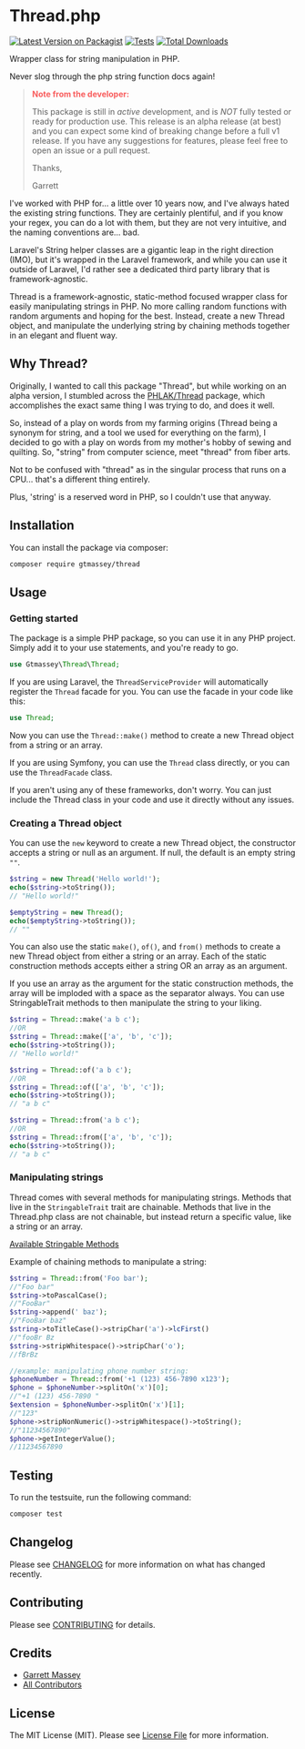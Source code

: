 # Thread.php

[![Latest Version on Packagist](https://img.shields.io/packagist/v/gtmassey/thread.svg?style=flat-square)](https://packagist.org/packages/gtmassey/thread)
[![Tests](https://img.shields.io/github/actions/workflow/status/gtmassey/Thread/run-tests.yml?branch=main&label=tests&style=flat-square)](https://github.com/gtmassey/Thread/actions/workflows/run-tests.yml)
[![Total Downloads](https://img.shields.io/packagist/dt/gtmassey/thread.svg?style=flat-square)](https://packagist.org/packages/gtmassey/thread)

Wrapper class for string manipulation in PHP.

Never slog through the php string function docs again!

> <p style="color: #f85c5c; font-weight: bold;">Note from the developer:</p> 
> 
> This package is still in *active* development, and is *NOT* fully tested or ready for production use. This release is an alpha release (at best) and you can expect some kind of breaking change before a full v1 release. If you have any suggestions for features, please feel free to open an issue or a pull request.
> 
> Thanks,
> 
> Garrett

I've worked with PHP for... a little over 10 years now, and I've always hated the existing string functions. They are certainly plentiful, and if you know your regex, you can do a lot with them, but they are not very intuitive, and the naming conventions are... bad. 

Laravel's String helper classes are a gigantic leap in the right direction (IMO), but it's wrapped in the Laravel framework, and while you can use it outside of Laravel, I'd rather see a dedicated third party library that is framework-agnostic. 

Thread is a framework-agnostic, static-method focused wrapper class for easily manipulating strings in PHP. No more calling random functions with random arguments and hoping for the best. Instead, create a new Thread object, and manipulate the underlying string by chaining methods together in an elegant and fluent way.

## Why Thread?

Originally, I wanted to call this package "Thread", but while working on an alpha version, I stumbled across the [PHLAK/Thread](https://github.com/PHLAK/Thread) package, which accomplishes the exact same thing I was trying to do, and does it well. 

So, instead of a play on words from my farming origins (Thread being a synonym for string, and a tool we used for everything on the farm), I decided to go with a play on words from my mother's hobby of sewing and quilting. So, "string" from computer science, meet "thread" from fiber arts. 

Not to be confused with "thread" as in the singular process that runs on a CPU... that's a different thing entirely.

Plus, 'string' is a reserved word in PHP, so I couldn't use that anyway.

## Installation

You can install the package via composer:

```bash
composer require gtmassey/thread
```

## Usage

### Getting started

The package is a simple PHP package, so you can use it in any PHP project. Simply add it to your use statements, and you're ready to go.

```php
use Gtmassey\Thread\Thread;
```

If you are using Laravel, the `ThreadServiceProvider` will automatically register the `Thread` facade for you. You can use the facade in your code like this:

```php
use Thread;
```

Now you can use the `Thread::make()` method to create a new Thread object from a string or an array.

If you are using Symfony, you can use the `Thread` class directly, or you can use the `ThreadFacade` class.

If you aren't using any of these frameworks, don't worry. You can just include the Thread class in your code and use it directly without any issues.

### Creating a Thread object

You can use the `new` keyword to create a new Thread object, the constructor accepts a string or null as an argument. If null, the default is an empty string `""`. 

```php
$string = new Thread('Hello world!');
echo($string->toString());
// "Hello world!"

$emptyString = new Thread();
echo($emptyString->toString());
// ""
```

You can also use the static `make()`, `of()`, and `from()` methods to create a new Thread object from either a string or an array. Each of the static construction methods accepts either a string OR an array as an argument.

If you use an array as the argument for the static construction methods, the array will be imploded with a space as the separator always. You can use StringableTrait methods to then manipulate the string to your liking.

```php
$string = Thread::make('a b c');
//OR
$string = Thread::make(['a', 'b', 'c']);
echo($string->toString());
// "Hello world!"

$string = Thread::of('a b c');
//OR
$string = Thread::of(['a', 'b', 'c']);
echo($string->toString());
// "a b c"

$string = Thread::from('a b c');
//OR
$string = Thread::from(['a', 'b', 'c']);
echo($string->toString());
// "a b c"
```

### Manipulating strings

Thread comes with several methods for manipulating strings. Methods that live in the `StringableTrait` trait are chainable. Methods that live in the Thread.php class are not chainable, but instead return a specific value, like a string or an array.

[Available Stringable Methods](docs/stringable-methods.md)

Example of chaining methods to manipulate a string:
```php
$string = Thread::from('Foo bar');
//"Foo bar"
$string->toPascalCase();
//"FooBar"
$string->append(' baz');
//"FooBar baz"
$string->toTitleCase()->stripChar('a')->lcFirst()
//"fooBr Bz
$string->stripWhitespace()->stripChar('o');
//fBrBz
```

```php
//example: manipulating phone number string:
$phoneNumber = Thread::from('+1 (123) 456-7890 x123');
$phone = $phoneNumber->splitOn('x')[0];
//"+1 (123) 456-7890 "
$extension = $phoneNumber->splitOn('x')[1];
//"123"
$phone->stripNonNumeric()->stripWhitespace()->toString();
//"11234567890"
$phone->getIntegerValue();
//11234567890
```

## Testing

To run the testsuite, run the following command:

```bash
composer test
```

## Changelog

Please see [CHANGELOG](CHANGELOG.md) for more information on what has changed recently.

## Contributing

Please see [CONTRIBUTING](https://github.com/spatie/.github/blob/main/CONTRIBUTING.md) for details.

## Credits

- [Garrett Massey](https://github.com/gtmassey)
- [All Contributors](../../contributors)

## License

The MIT License (MIT). Please see [License File](LICENSE.md) for more information.
